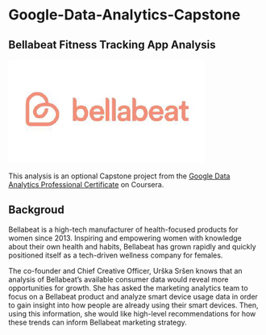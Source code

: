 # Google-Data-Analytics-Capstone
## Bellabeat Fitness Tracking App Analysis
![Bellabeat](Bellabeat.png)

This analysis is an optional Capstone project from the [Google Data Analytics Professional Certificate](https://www.coursera.org/professional-certificates/google-data-analytics) on Coursera.

## Backgroud
Bellabeat is a high-tech manufacturer of health-focused products for women since 2013. Inspiring and empowering women with knowledge about their own health and habits, Bellabeat has grown rapidly and quickly positioned itself as a tech-driven wellness company for females.

The co-founder and Chief Creative Officer, Urška Sršen knows that an analysis of Bellabeat’s available consumer data would reveal more opportunities for growth. She has
asked the marketing analytics team to focus on a Bellabeat product and analyze smart device usage data in order to gain
insight into how people are already using their smart devices. Then, using this information, she would like high-level
recommendations for how these trends can inform Bellabeat marketing strategy.

